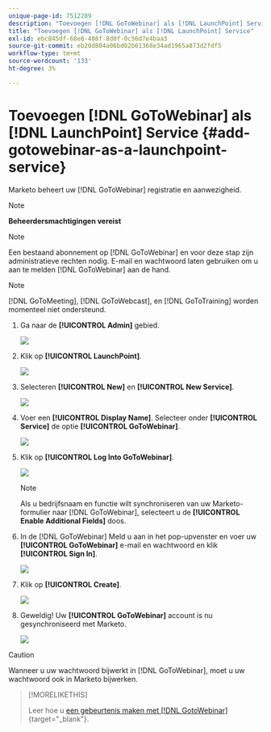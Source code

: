 ```yaml
---
unique-page-id: 7512289
description: "Toevoegen [!DNL GoToWebinar] als [!DNL LaunchPoint] Service - Marketo Docs - Productdocumentatie"
title: "Toevoegen [!DNL GoToWebinar] als [!DNL LaunchPoint] Service"
exl-id: ebc845df-68e6-408f-8d0f-0c56d7e4baa3
source-git-commit: eb20d804a06bd02b61368e34ad1965a873d2fdf5
workflow-type: tm+mt
source-wordcount: '133'
ht-degree: 3%

---
```


# Toevoegen [!DNL GoToWebinar] als [!DNL LaunchPoint] Service {#add-gotowebinar-as-a-launchpoint-service}

Marketo beheert uw [!DNL GoToWebinar] registratie en aanwezigheid.

>[!NOTE]
>
>**Beheerdersmachtigingen vereist**

>[!NOTE]
>
>Een bestaand abonnement op [!DNL GoToWebinar] en voor deze stap zijn administratieve rechten nodig. E-mail en wachtwoord laten gebruiken om u aan te melden [!DNL GoToWebinar] aan de hand.

>[!NOTE]
>
>[!DNL GoToMeeting], [!DNL GoToWebcast], en [!DNL GoToTraining] worden momenteel niet ondersteund.

1. Ga naar de **[!UICONTROL Admin]** gebied.

   ![](assets/add-gotowebinar-as-a-launchpoint-service-1.png)

1. Klik op **[!UICONTROL LaunchPoint]**.

   ![](assets/add-gotowebinar-as-a-launchpoint-service-2.png)

1. Selecteren **[!UICONTROL New]** en **[!UICONTROL New Service]**.

   ![](assets/add-gotowebinar-as-a-launchpoint-service-3.png)

1. Voer een **[!UICONTROL Display Name]**. Selecteer onder **[!UICONTROL Service]** de optie **[!UICONTROL GoToWebinar]**.

   ![](assets/add-gotowebinar-as-a-launchpoint-service-4.png)

1. Klik op **[!UICONTROL Log Into GoToWebinar]**.

   ![](assets/add-gotowebinar-as-a-launchpoint-service-5.png)

   >[!NOTE]
   >
   >Als u bedrijfsnaam en functie wilt synchroniseren van uw Marketo-formulier naar [!DNL GoToWebinar], selecteert u de **[!UICONTROL Enable Additional Fields]** doos.

1. In de [!DNL GoToWebinar] Meld u aan in het pop-upvenster en voer uw **[!UICONTROL GoToWebinar]** e-mail en wachtwoord en klik **[!UICONTROL Sign In]**.

   ![](assets/add-gotowebinar-as-a-launchpoint-service-6.png)

1. Klik op **[!UICONTROL Create]**.

   ![](assets/add-gotowebinar-as-a-launchpoint-service-7.png)

1. Geweldig! Uw **[!UICONTROL GoToWebinar]** account is nu gesynchroniseerd met Marketo.

   ![](assets/add-gotowebinar-as-a-launchpoint-service-8.png)

>[!CAUTION]
>
>Wanneer u uw wachtwoord bijwerkt in [!DNL GoToWebinar], moet u uw wachtwoord ook in Marketo bijwerken.

>[!MORELIKETHIS]
>
>Leer hoe u [een gebeurtenis maken met [!DNL GotoWebinar]](/help/marketo/product-docs/demand-generation/events/create-an-event/create-an-event-with-gotowebinar.md){target="_blank"}.
